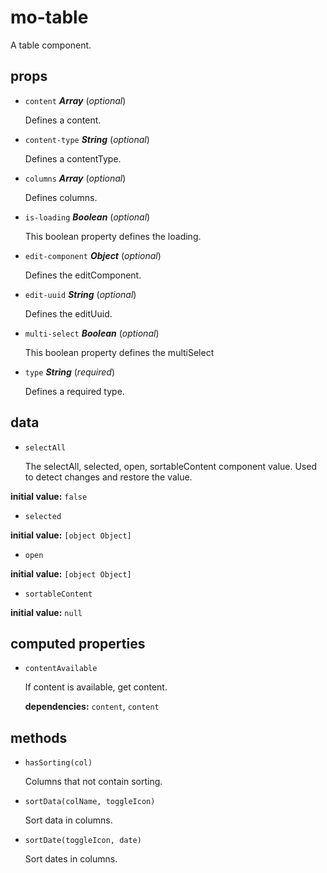 # mo-table 

A table component. 

## props 

- `content` ***Array*** (*optional*) 

  Defines a content. 

- `content-type` ***String*** (*optional*) 

  Defines a contentType. 

- `columns` ***Array*** (*optional*) 

  Defines columns. 

- `is-loading` ***Boolean*** (*optional*) 

  This boolean property defines the loading. 

- `edit-component` ***Object*** (*optional*) 

  Defines the editComponent. 

- `edit-uuid` ***String*** (*optional*) 

  Defines the editUuid. 

- `multi-select` ***Boolean*** (*optional*) 

  This boolean property defines the multiSelect 

- `type` ***String*** (*required*) 

  Defines a required type. 

## data 

- `selectAll` 

  The selectAll, selected, open, sortableContent component value.
  Used to detect changes and restore the value. 

**initial value:** `false` 

- `selected` 

**initial value:** `[object Object]` 

- `open` 

**initial value:** `[object Object]` 

- `sortableContent` 

**initial value:** `null` 

## computed properties 

- `contentAvailable` 

  If content is available, get content. 

   **dependencies:** `content`, `content` 


## methods 

- `hasSorting(col)` 

  Columns that not contain sorting. 

- `sortData(colName, toggleIcon)` 

  Sort data in columns. 

- `sortDate(toggleIcon, date)` 

  Sort dates in columns. 

